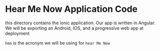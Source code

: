 # Hear Me Now Application Code

this directory contains the ionic application.
Our app is written in Angular. We will be exporting an Android, IOS, and a progressive web app at deployment


`hmn` is the acronym we will be using for `hear Me Now`